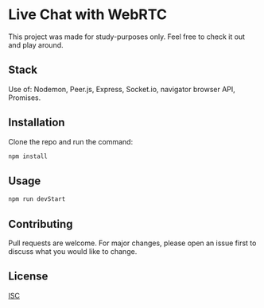 # Live Chat with WebRTC

This project was made for study-purposes only. Feel free to check it out and play around.

## Stack

Use of:
Nodemon, Peer.js, Express, Socket.io, navigator browser API, Promises.

## Installation

Clone the repo and run the command:

```bash
npm install
```

## Usage

```bash
npm run devStart
```

## Contributing
Pull requests are welcome. For major changes, please open an issue first to discuss what you would like to change.

## License
[ISC](https://opensource.org/licenses/ISC)